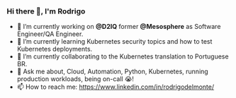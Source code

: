 ### Hi there 👋, I'm Rodrigo

- 🔭 I’m currently working on **@D2IQ** former **@Mesosphere** as Software Engineer/QA Engineer.
- 🌱 I’m currently learning Kubernetes security topics and how to test Kubernetes deployments.
- 👯 I’m currently collaborating to the Kubernetes translation to Portuguese BR.
- 💬 Ask me about, Cloud, Automation, Python, Kubernetes, running production workloads, being on-call 😭!
- 📫 How to reach me: https://www.linkedin.com/in/rodrigodelmonte/

<!--
**rodrigodelmonte/rodrigodelmonte** is a ✨ _special_ ✨ repository because its `README.md` (this file) appears on your GitHub profile.

Here are some ideas to get you started:

- 🔭 I’m currently working on ...
- 🌱 I’m currently learning ...
- 👯 I’m looking to collaborate on ...
- 🤔 I’m looking for help with ...
- 💬 Ask me about ...
- 📫 How to reach me: ...
- 😄 Pronouns: ...
- ⚡ Fun fact: ...
-->

